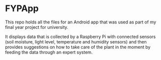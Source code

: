 # FYPApp
This repo holds all the files for an Android app that was used as part of my final year project for university.

It displays data that is collected by a Raspberry Pi with connected sensors (soil moisture, light level, temperature and humidity sensors) and then provides suggestions on how to take care of the plant in the moment by feeding the data through an expert system.

